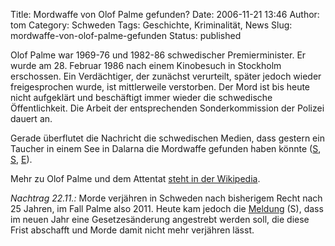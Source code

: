 Title: Mordwaffe von Olof Palme gefunden?
Date: 2006-11-21 13:46
Author: tom
Category: Schweden
Tags: Geschichte, Kriminalität, News
Slug: mordwaffe-von-olof-palme-gefunden
Status: published

Olof Palme war 1969-76 und 1982-86 schwedischer Premierminister. Er
wurde am 28. Februar 1986 nach einem Kinobesuch in Stockholm erschossen.
Ein Verdächtiger, der zunächst verurteilt, später jedoch wieder
freigesprochen wurde, ist mittlerweile verstorben. Der Mord ist bis
heute nicht aufgeklärt und beschäftigt immer wieder die schwedische
Öffentlichkeit. Die Arbeit der entsprechenden Sonderkommission der
Polizei dauert an.

Gerade überflutet die Nachricht die schwedischen Medien, dass gestern
ein Taucher in einem See in Dalarna die Mordwaffe gefunden haben könnte
([S](http://www.dn.se/DNet/jsp/polopoly.jsp?d=554&a=590554&previousRenderType=6),
[S](http://svt.se/svt/jsp/Crosslink.jsp?d=22620&a=705187&lid=puff_705172&lpos=rubrik),
[E](http://www.thelocal.se/5566/20061121/)).

Mehr zu Olof Palme und dem Attentat [steht in der
Wikipedia](http://de.wikipedia.org/wiki/Olof_Palme).

*Nachtrag 22.11.:* Morde verjähren in Schweden nach bisherigem Recht
nach 25 Jahren, im Fall Palme also 2011. Heute kam jedoch die
[Meldung](http://www.sr.se/Ekot/artikel.asp?artikel=1049563) (S), dass
im neuen Jahr eine Gesetzesänderung angestrebt werden soll, die diese
Frist abschafft und Morde damit nicht mehr verjähren lässt.

